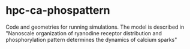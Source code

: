 # hpc-ca-phospattern
Code and geometries for running simulations. The model is described in "Nanoscale organization of ryanodine receptor distribution and phosphorylation pattern determines the dynamics of calcium sparks"

